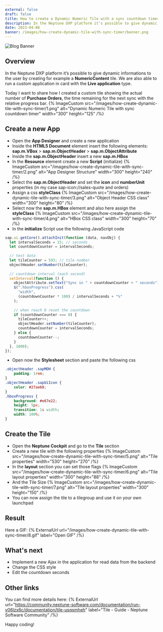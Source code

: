 ```yaml
---
external: false
draft: false
title: How to create a Dynamic Numeric Tile with a sync countdown timer
description: In the Neptune DXP platform it’s possible to give dynamic information to the user by creating for example a NumericContent tile. We are also able to run a custom application in card with the Live application type. Today I want to share how I created a custom tile showing the actual number of Purchase Orders, the time remaining for the next sync with the relative progress bar.
date: 2023-04-06
banner: /images/how-create-dynamic-tile-with-sync-timer/banner.png
---
```

![Blog Banner](/images/how-create-dynamic-tile-with-sync-timer/banner.png)

## Overview
In the Neptune DXP platform it’s possible to give dynamic informations to the user by creating for example a **NumericContent** tile. We are also able to run a custom application in card with the **Live application** type.

Today I want to share how I created a custom tile showing the actual number of **Purchase Orders**, the time remaining for the next sync with the relative progress bar.
{% ImageCustom src="/images/how-create-dynamic-tile-with-sync-timer/1.png" alt="Dynamic Numeric Tile with sync countdown timer" width="300" height="125" /%}

## Create a new App
- Open the **App Designer** and create a new application
- Inside the **HTML5 Document** element insert the following elements: **sap.m.VBox** > **sap.m.ObjectHeader** > **sap.m.ObjectAttribute**
- Inside the **sap.m.ObjectHeader** insert a new **sap.m.HBox**
- In the **Resource** element create a new **Script** (initialize)
{% ImageCustom src="/images/how-create-dynamic-tile-with-sync-timer/2.png" alt="App Designer Structure" width="300" height="240" /%}
- Select the **sap.m.ObjectHeader** and set the **icon** and **numberUnit** properties (in my case sap-icon://sales-quote and orders)
- Assign a css **styleClass**
{% ImageCustom src="/images/how-create-dynamic-tile-with-sync-timer/3.png" alt="Object Header CSS class" width="300" height="80" /%}
- Select now the **sap.m.HBox** element and also here assign the **styleClass**
{% ImageCustom src="/images/how-create-dynamic-tile-with-sync-timer/4.png" alt="HBox CSS class" width="300" height="70" /%}
- In the **initialize** Script use the following JavaScript code
```javascript
sap.ui.getCore().attachInit(function (data, navObj) {
  let intervalSeconds = 15; // seconds
  let countdownCounter = intervalSeconds;
 
  // test data
  let tileCounter = 593; // tile number
  objectHeader.setNumber(tileCounter);
 
  // countdown interval (each second)
  setInterval(function () {
    objectAttribute.setText("Sync in " + countdownCounter + " seconds");
    $(".hboxProgress").css(
      "width",
      (countdownCounter * 100) / intervalSeconds + "%"
    );
 
    // when reach 0 reset the countdown
    if (countdownCounter === 0) {
      tileCounter++;
      objectHeader.setNumber(tileCounter);
      countdownCounter = intervalSeconds;
    } else {
      countdownCounter--;
    }
  }, 1000);
});
```
- Open now the **Stylesheet** section and paste the following css 
```css
.objectHeader .sapMOH {
    padding: 1rem;
}
.objectHeader .sapUiIcon {
    color: #27ae60;
}
.hboxProgress {
    background: #e67e22;
    height: 5px;
    transition: 1s width;
    width: 100%;
}
```

## Create the Tile
- Open the **Neptune Cockpit** and go to the **Tile** section
- Create a new tile with the following properties
{% ImageCustom src="/images/how-create-dynamic-tile-with-sync-timer/5.png" alt="Tile properties" width="530" height="270" /%}
- In the **layout** section you can set those flags
{% ImageCustom src="/images/how-create-dynamic-tile-with-sync-timer/6.png" alt="Tile layout properties" width="300" height="88" /%}
- And the Tile Size
{% ImageCustom src="/images/how-create-dynamic-tile-with-sync-timer/7.png" alt="Tile layout properties" width="300" height="150" /%}
- You can now assign the tile to a tilegroup and use it on your own launchpad 

## Result
Here a GIF:
{% ExternalUrl url="/images/how-create-dynamic-tile-with-sync-timer/8.gif" label="Open GIF" /%}

## What's next
- Implement a new Ajax in the application for read data from the backend
- Change the CSS style
- Edit the countdown seconds

## Other links
You can find more details here:
{% ExternalUrl url="https://community.neptune-software.com/documentation/run-v06lzx6c/documentation/tile-usqsmheh" label="Tile - Guide - Neptune Software Community" /%}

Happy coding!